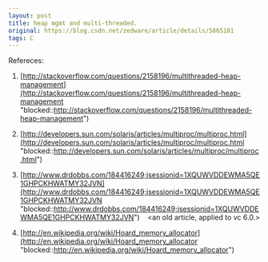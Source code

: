 ```yaml
---
layout: post
title: heap mgmt and multi-threaded.
original: https://blog.csdn.net/zedware/article/details/5865181
tags: C
---
```


Refereces:

1) [http://stackoverflow.com/questions/2158196/multithreaded-heap-management](http://stackoverflow.com/questions/2158196/multithreaded-heap-management "blocked::http://stackoverflow.com/questions/2158196/multithreaded-heap-management")

2) [http://developers.sun.com/solaris/articles/multiproc/multiproc.html](http://developers.sun.com/solaris/articles/multiproc/multiproc.html "blocked::http://developers.sun.com/solaris/articles/multiproc/multiproc.html")

3) [http://www.drdobbs.com/184416249;jsessionid=1XQUWVDDEWMA5QE1GHPCKHWATMY32JVN](http://www.drdobbs.com/184416249;jsessionid=1XQUWVDDEWMA5QE1GHPCKHWATMY32JVN "blocked::http://www.drdobbs.com/184416249;jsessionid=1XQUWVDDEWMA5QE1GHPCKHWATMY32JVN")
   <an old article, applied to vc 6.0.>

4) [http://en.wikipedia.org/wiki/Hoard_memory_allocator](http://en.wikipedia.org/wiki/Hoard_memory_allocator "blocked::http://en.wikipedia.org/wiki/Hoard_memory_allocator")
